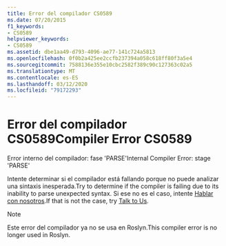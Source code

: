 ```yaml
---
title: Error del compilador CS0589
ms.date: 07/20/2015
f1_keywords:
- CS0589
helpviewer_keywords:
- CS0589
ms.assetid: dbe1aa49-d793-4096-ae77-141c724a5813
ms.openlocfilehash: 0f0b2a425ee2ccfb237394a058c618ff80f3a5e4
ms.sourcegitcommit: 7588136e355e10cbc2582f389c90c127363c02a5
ms.translationtype: MT
ms.contentlocale: es-ES
ms.lasthandoff: 03/12/2020
ms.locfileid: "79172293"
---
```

# <a name="compiler-error-cs0589"></a><span data-ttu-id="c33a2-102">Error del compilador CS0589</span><span class="sxs-lookup"><span data-stu-id="c33a2-102">Compiler Error CS0589</span></span>

<span data-ttu-id="c33a2-103">Error interno del compilador: fase 'PARSE'</span><span class="sxs-lookup"><span data-stu-id="c33a2-103">Internal Compiler Error: stage 'PARSE'</span></span>

 <span data-ttu-id="c33a2-104">Intente determinar si el compilador está fallando porque no puede analizar una sintaxis inesperada.</span><span class="sxs-lookup"><span data-stu-id="c33a2-104">Try to determine if the compiler is failing due to its inability to parse unexpected syntax.</span></span> <span data-ttu-id="c33a2-105">Si ese no es el caso, intente [Hablar con nosotros](/visualstudio/ide/feedback-options).</span><span class="sxs-lookup"><span data-stu-id="c33a2-105">If that is not the case, try [Talk to Us](/visualstudio/ide/feedback-options).</span></span>

> [!NOTE]
> <span data-ttu-id="c33a2-106">Este error del compilador ya no se usa en Roslyn.</span><span class="sxs-lookup"><span data-stu-id="c33a2-106">This compiler error is no longer used in Roslyn.</span></span>
